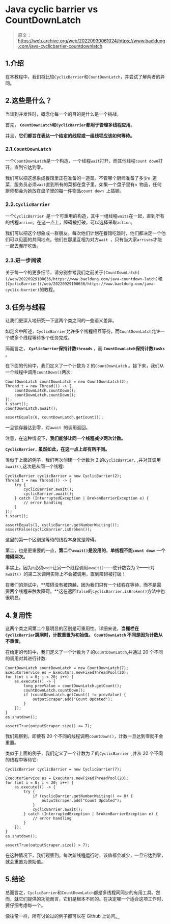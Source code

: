 # Java cyclic barrier vs CountDownLatch

> 原文：<https://web.archive.org/web/20220930061024/https://www.baeldung.com/java-cyclicbarrier-countdownlatch>

## 1.介绍

在本教程中，我们将比较`CyclicBarrier`和`CountDownLatch`，并尝试了解两者的异同。

## 2.这些是什么？

当谈到并发性时，概念化每一个的目的是什么是一个挑战。

首先， **`CountDownLatch`和`CyclicBarrier`都用于管理多线程应用**。

并且，**它们都旨在表达一个给定的线程或一组线程应该如何等待。**

### 2.1.`CountDownLatch`

一个`CountDownLatch`是一个构造，一个线程`wait`打开，而其他线程`count down`打开，直到它达到零。

我们可以把这想象成餐馆里正在准备的一道菜。不管哪个厨师准备了多少`n `道菜，服务员必须`wait`直到所有的菜都在盘子里。如果一个盘子里有`n `物品，任何厨师都会为她放在盘子里的每一件物品`count down `上插销。

### 2.2.`CyclicBarrier`

一个`CyclicBarrier `是一个可重用的构造，其中一组线程`waits`在一起，直到所有的线程`arrive`。在这一点上，障碍被打破，可以选择采取`action`。

我们可以把这个想象成一群朋友。每次他们计划在餐馆吃饭时，他们都决定一个他们可以见面的共同地点。他们在那里互相为对方`wait `，只有当大家`arrives`才能一起去餐厅吃饭。

### 2.3.进一步阅读

关于每一个的更多细节，请分别参考我们之前关于`[CountDownLatch](/web/20220929100636/https://www.baeldung.com/java-countdown-latch)`和`[CyclicBarrier](/web/20220929100636/https://www.baeldung.com/java-cyclic-barrier)`的教程。

## 3.任务与线程

让我们更深入地研究一下这两个类之间的一些语义差异。

如定义中所述，`CyclicBarrier`允许多个线程相互等待，而`CountDownLatch`允许一个或多个线程等待多个任务完成。

简而言之， **`CyclicBarrier`保持计数`threads`** ，而 **`CountDownLatch`保持计数`tasks`** 。

在下面的代码中，我们定义了一个计数为 2 的`CountDownLatch` 。接下来，我们从一个线程中调用`countDown()`两次:

```
CountDownLatch countDownLatch = new CountDownLatch(2);
Thread t = new Thread(() -> {
    countDownLatch.countDown();
    countDownLatch.countDown();
});
t.start();
countDownLatch.await();

assertEquals(0, countDownLatch.getCount());
```

一旦锁存器达到零，对`await `的调用返回。

注意，在这种情况下，**我们能够让同一个线程减少两次计数。**

**`CyclicBarrier,` 虽然如此，在这一点上却有所不同。**

类似于上面的例子，我们再次创建一个计数为 2 的`CyclicBarrier,` ,并对其调用`await()`,这次是从同一个线程:

```
CyclicBarrier cyclicBarrier = new CyclicBarrier(2);
Thread t = new Thread(() -> {
    try {
        cyclicBarrier.await();
        cyclicBarrier.await();    
    } catch (InterruptedException | BrokenBarrierException e) {
        // error handling
    }
});
t.start();

assertEquals(1, cyclicBarrier.getNumberWaiting());
assertFalse(cyclicBarrier.isBroken());
```

这里的第一个区别是等待的线程本身就是障碍。

第二，也是更重要的一点，**第二个`await()`是没用的**。**单线程不能`count down` 一个障碍两次。**

事实上，因为`t`必须`wait`让另一个线程调用`await()`——使计数变为 2——`t`对`await() `的第二次调用实际上不会被调用，直到障碍被打破！

在我们的测试中，**障碍没有被跨越，因为我们只有一个线程在等待，而不是需要两个线程来触发障碍。**这在返回`false`的`cyclicBarrier.isBroken()`方法中也很明显。

## 4.复用性

这两个类之间第二个最明显的区别是可重用性。详细来说，**当栅栏在`CyclicBarrier`跳闸时，计数重置为初始值。** **`CountDownLatch` 不同是因为计数从不重置。**

在给定的代码中，我们定义了一个计数为 7 的`CountDownLatch`,并通过 20 个不同的调用对其进行计数:

```
CountDownLatch countDownLatch = new CountDownLatch(7);
ExecutorService es = Executors.newFixedThreadPool(20);
for (int i = 0; i < 20; i++) {
    es.execute(() -> {
        long prevValue = countDownLatch.getCount();
        countDownLatch.countDown();
        if (countDownLatch.getCount() != prevValue) {
            outputScraper.add("Count Updated");
        }
    }); 
} 
es.shutdown();

assertTrue(outputScraper.size() <= 7);
```

我们观察到，即使有 20 个不同的线程调用`countDown()`，计数一旦达到零就不会重置。

类似于上面的例子，我们定义了一个计数为 7 的`CyclicBarrier `,并从 20 个不同的线程中等待它:

```
CyclicBarrier cyclicBarrier = new CyclicBarrier(7);

ExecutorService es = Executors.newFixedThreadPool(20);
for (int i = 0; i < 20; i++) {
    es.execute(() -> {
        try {
            if (cyclicBarrier.getNumberWaiting() <= 0) {
                outputScraper.add("Count Updated");
            }
            cyclicBarrier.await();
        } catch (InterruptedException | BrokenBarrierException e) {
            // error handling
        }
    });
}
es.shutdown();

assertTrue(outputScraper.size() > 7);
```

在这种情况下，我们观察到，每次新线程运行时，该值都会减少，一旦它达到零，就会重置为原始值。

## 5.结论

总而言之，`CyclicBarrier`和`CountDownLatch`都是多线程间同步的有用工具。然而，就它们提供的功能而言，它们是根本不同的。在决定哪一个适合这项工作时，要仔细考虑每一个。

像往常一样，所有讨论过的例子都可以在 Github 上访问[。](https://web.archive.org/web/20220929100636/https://github.com/eugenp/tutorials/tree/master/core-java-modules/core-java-concurrency-advanced-2)